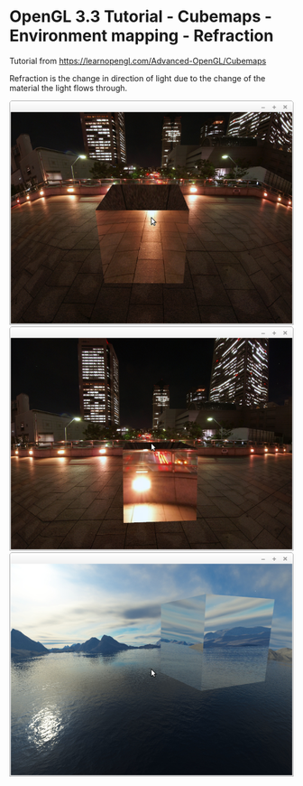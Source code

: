 # OpenGL 3.3 Tutorial - Cubemaps - Environment mapping - Refraction

Tutorial from https://learnopengl.com/Advanced-OpenGL/Cubemaps

Refraction is the change in direction of light due to the change of the material the light flows through.

![alt text](https://github.com/tapin13/openGL-3-3-examples/blob/master/tutorialXVVI4_cubemaps_environment_mapping_refraction/Screenshot_1.png)
![alt text](https://github.com/tapin13/openGL-3-3-examples/blob/master/tutorialXVVI4_cubemaps_environment_mapping_refraction/Screenshot_2.png)
![alt text](https://github.com/tapin13/openGL-3-3-examples/blob/master/tutorialXVVI4_cubemaps_environment_mapping_refraction/Screenshot_3.png)


